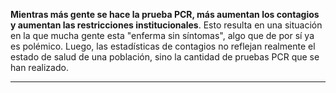 **Mientras más gente se hace la prueba PCR, más aumentan los contagios y aumentan las restricciones institucionales**. Esto resulta en una situación en la que mucha gente esta "enferma sin síntomas", algo que de por sí ya es polémico. Luego, las estadísticas de contagios no reflejan realmente el estado de salud de una población, sino la cantidad de pruebas PCR que se han realizado.

----------------------------------------------------------------------
